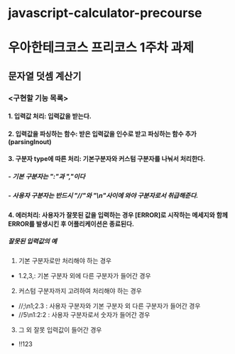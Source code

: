 # javascript-calculator-precourse
# 우아한테크코스 프리코스 1주차 과제

## 문자열 덧셈 계산기
### <구현할 기능 목록>

#### 1. 입력값 처리: 입력값을 받는다.
#### 2. 입력값을 파싱하는 함수: 받은 입력값을 인수로 받고 파싱하는 함수 추가(parsingInout)
#### 3. 구분자 type에 따른 처리: 기본구분자와 커스텀 구분자를 나눠서 처리한다.
##### - 기본 구분자는 ":"과 ","이다
##### - 사용자 구분자는 반드시 "//"와 "\n"사이에 와야 구분자로서 취급해준다.

#### 4. 에러처리: 사용자가 잘못된 값을 입력하는 경우 [ERROR]로 시작하는 메세지와 함께 ERROR를 발생시킨 후 어플리케이션은 종료된다.
##### 잘못된 입력값의 예
1. 기본 구분자로만 처리해야 하는 경우
* 1.2,3,: 기본 구분자 외에 다른 구분자가 들어간 경우

2. 커스텀 구분자까지 고려하여 처리해야 하는 경우
* //;\n1;2.3 : 사용자 구분자와 기본 구분자 외 다른 구분자가 들어간 경우
* //5\n1:2:2 : 사용자 구분자로서 숫자가 들어간 경우

3. 그 외 잘못 입력값이 들어간 경우
* !!123
